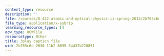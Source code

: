 ```yaml
---
content_type: resource
description: ''
file: /courses/8-422-atomic-and-optical-physics-ii-spring-2013/2b765c6d203011b2689534437b226851_Agu68RGaoWM.srt
file_type: application/x-subrip
learning_resource_types: []
ocw_type: OCWFile
resourcetype: Other
title: 3play caption file
uid: 2b765c6d-2030-11b2-6895-34437b226851
---
```

